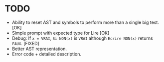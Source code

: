 # TODO

*  Ability to reset AST and symbols to perform more than a single big test. [OK]
*  Simple prompt with expected type for Lire [OK]
*  Debug: If `x = VRAI`, `Si NON(x)` is `VRAI` although `Ecrire NON(x)` returns `FAUX`. [FIXED]
*  Better AST representation.
*  Error code + detailed description.
